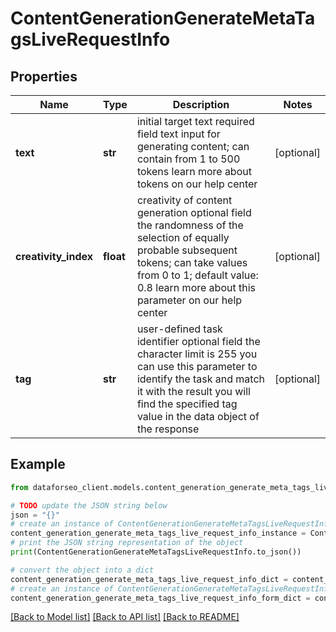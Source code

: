 # ContentGenerationGenerateMetaTagsLiveRequestInfo


## Properties

Name | Type | Description | Notes
------------ | ------------- | ------------- | -------------
**text** | **str** | initial target text required field text input for generating content; can contain from 1 to 500 tokens learn more about tokens on our help center | [optional] 
**creativity_index** | **float** | creativity of content generation optional field the randomness of the selection of equally probable subsequent tokens; can take values from 0 to 1; default value: 0.8 learn more about this parameter on our help center | [optional] 
**tag** | **str** | user-defined task identifier optional field the character limit is 255 you can use this parameter to identify the task and match it with the result you will find the specified tag value in the data object of the response | [optional] 

## Example

```python
from dataforseo_client.models.content_generation_generate_meta_tags_live_request_info import ContentGenerationGenerateMetaTagsLiveRequestInfo

# TODO update the JSON string below
json = "{}"
# create an instance of ContentGenerationGenerateMetaTagsLiveRequestInfo from a JSON string
content_generation_generate_meta_tags_live_request_info_instance = ContentGenerationGenerateMetaTagsLiveRequestInfo.from_json(json)
# print the JSON string representation of the object
print(ContentGenerationGenerateMetaTagsLiveRequestInfo.to_json())

# convert the object into a dict
content_generation_generate_meta_tags_live_request_info_dict = content_generation_generate_meta_tags_live_request_info_instance.to_dict()
# create an instance of ContentGenerationGenerateMetaTagsLiveRequestInfo from a dict
content_generation_generate_meta_tags_live_request_info_form_dict = content_generation_generate_meta_tags_live_request_info.from_dict(content_generation_generate_meta_tags_live_request_info_dict)
```
[[Back to Model list]](../README.md#documentation-for-models) [[Back to API list]](../README.md#documentation-for-api-endpoints) [[Back to README]](../README.md)


